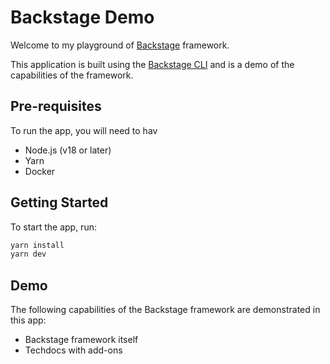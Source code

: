 # Backstage Demo

Welcome to my playground of [Backstage](https://backstage.io) framework.

This application is built using the [Backstage CLI](https://backstage.io/docs/getting-started/#1-create-your-backstage-app) and is a demo of the capabilities of the framework.

## Pre-requisites

To run the app, you will need to hav
 
- Node.js (v18 or later)
- Yarn
- Docker

## Getting Started

To start the app, run:

```sh
yarn install
yarn dev
```

## Demo

The following capabilities of the Backstage framework are demonstrated in this app:

- Backstage framework itself
- Techdocs with add-ons
